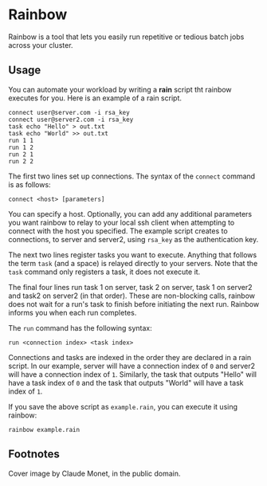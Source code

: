 # Rainbow

<a src="https://upload.wikimedia.org/wikipedia/commons/2/29/Claude_Monet_%28French_-_Still_Life_with_Flowers_and_Fruit_-_Google_Art_Project.jpg" width="20%"/>

Rainbow is a tool that lets you easily run repetitive or tedious batch jobs across your cluster.

## Usage

You can automate your workload by writing a **rain** script tht rainbow executes for you. Here is an example of a rain script.

```
connect user@server.com -i rsa_key
connect user@server2.com -i rsa_key
task echo "Hello" > out.txt
task echo "World" >> out.txt
run 1 1
run 1 2
run 2 1
run 2 2
```

The first two lines set up connections. The syntax of the `connect` command is as follows:
```
connect <host> [parameters]
```

You can specify a host. Optionally, you can add any additional parameters you want rainbow to relay to your local ssh client when attempting to connect with the host you specified. The example script creates to connections, to server and server2, using `rsa_key` as the authentication key.


The next two lines register tasks you want to execute. Anything that follows the term `task` (and a space) is relayed directly to your servers. Note that the `task` command only registers a task, it does not execute it.

The final four lines run task 1 on server, task 2 on server, task 1 on server2 and task2 on server2 (in that order). These are non-blocking calls, rainbow does not wait for a run's task to finish before initiating the next run. Rainbow informs you when each run completes. 

The `run` command has the following syntax:
```
run <connection index> <task index>
```

Connections and tasks are indexed in the order they are declared in a rain script. In our example, server will have a connection index of `0` and server2 will have a connection index of `1`. Similarly, the task that outputs "Hello" will have a task index of `0` and the task that outputs "World" will have a task index of `1`.

If you save the above script as `example.rain`, you can execute it using rainbow:
```
rainbow example.rain
```

## Footnotes
Cover image by Claude Monet, in the public domain.

